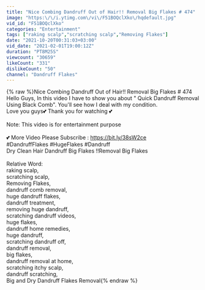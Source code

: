 ```yaml
---
title: "Nice Combing Dandruff Out of Hair!! Removal Big Flakes # 474"
image: "https:\/\/i.ytimg.com\/vi\/F51BOQclXko\/hqdefault.jpg"
vid_id: "F51BOQclXko"
categories: "Entertainment"
tags: ["raking scalp","scratching scalp","Removing Flakes"]
date: "2021-10-20T00:31:03+03:00"
vid_date: "2021-02-01T19:00:12Z"
duration: "PT8M25S"
viewcount: "30659"
likeCount: "331"
dislikeCount: "50"
channel: "Dandruff Flakes"
---
```

{% raw %}Nice Combing Dandruff Out of Hair!! Removal Big Flakes # 474<br />Hello Guys, In this video I have to show you about &quot; Quick Dandruff Removal Using Black Comb&quot;. You'll see how I deal with my condition.<br />Love you guys💕 Thank you for watching 💕<br /><br />Note: This video is for entertainment purpose <br /><br />💕 More Video Please Subscribe : <a rel="nofollow" target="blank" href="https://bit.ly/38sW2ce">https://bit.ly/38sW2ce</a><br />#DandruffFlakes #HugeFlakes #Dandruff<br />Dry Clean Hair Dandruff Big Flakes !!Removal Big Flakes<br /><br />Relative Word:<br />raking scalp,<br />scratching scalp,<br />Removing Flakes,<br />dandruff comb removal,<br />huge dandruff flakes,<br />dandruff treatment,<br />removing huge dandruff,<br />scratching dandruff videos,<br />huge flakes,<br />dandruff home remedies,<br />huge dandruff,<br />scratching dandruff off,<br />dandruff removal,<br />big flakes,<br />dandruff removal at home,<br />scratching itchy scalp,<br />dandruff scratching,<br />Big and Dry Dandruff Flakes Removal{% endraw %}
